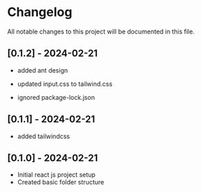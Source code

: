# Changelog

All notable changes to this project will be documented in this file.

## [0.1.2] - 2024-02-21

- added ant design

- updated input.css to tailwind.css

- ignored package-lock.json

## [0.1.1] - 2024-02-21

- added tailwindcss

## [0.1.0] - 2024-02-21
- Initial react js project setup
- Created basic folder structure


